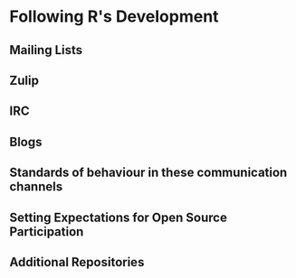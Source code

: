# Following R's Development

## Mailing Lists
## Zulip
## IRC
## Blogs
## Standards of behaviour in these communication channels
## Setting Expectations for Open Source Participation
## Additional Repositories
